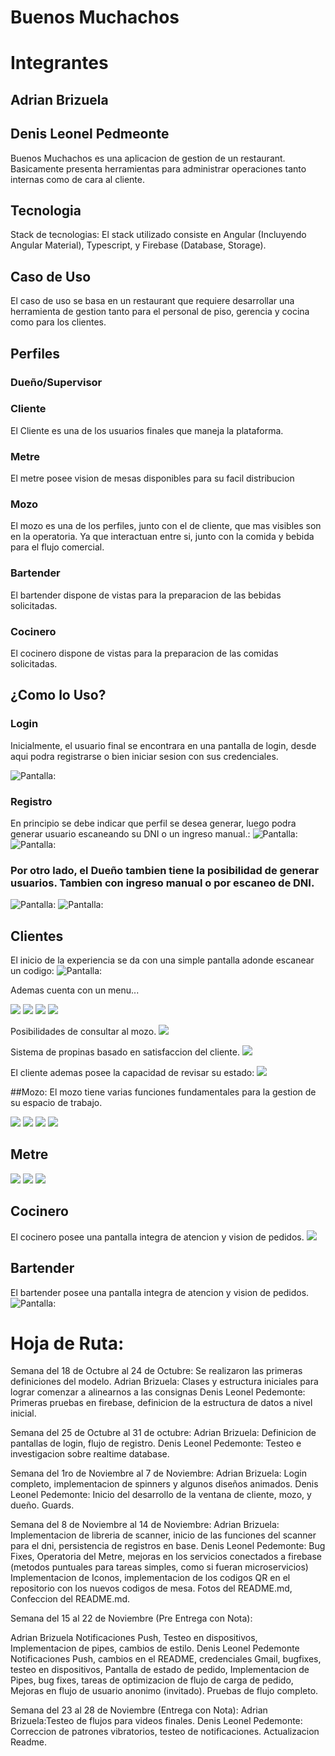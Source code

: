 # Buenos Muchachos

# Integrantes
## Adrian Brizuela
## Denis Leonel Pedmeonte

Buenos Muchachos es una aplicacion de gestion de un restaurant. Basicamente presenta herramientas para administrar operaciones tanto internas como de cara al cliente.

## Tecnologia

Stack de tecnologias: El stack utilizado consiste en Angular (Incluyendo Angular Material), Typescript, y Firebase (Database, Storage).

## Caso de Uso

El caso de uso se basa en un restaurant que requiere desarrollar una herramienta de gestion tanto para el personal de piso, gerencia y cocina como para los clientes.

## Perfiles

### Dueño/Supervisor

### Cliente

El Cliente es una de los usuarios finales que maneja la plataforma.

### Metre

El metre posee vision de mesas disponibles para su facil distribucion

### Mozo

El mozo es una de los perfiles, junto con el de cliente, que mas visibles son en la operatoria. Ya que interactuan entre si, junto con la comida y bebida para el flujo comercial.

### Bartender

El bartender dispone de vistas para la preparacion de las bebidas solicitadas.

### Cocinero

El cocinero dispone de vistas para la preparacion de las comidas solicitadas.

## ¿Como lo Uso?

### Login

Inicialmente, el usuario final se encontrara en una pantalla de login, desde aqui podra registrarse o bien iniciar sesion con sus credenciales.

![](src/assets/readmePictures/login.PNG "Pantalla:")

### Registro

En principio se debe indicar que perfil se desea generar, luego podra generar usuario escaneando su DNI o un ingreso manual.:
![](src/assets/readmePictures/registroPaso1.PNG "Pantalla:")
![](src/assets/readmePictures/registroPaso2-Manual.PNG "Pantalla:")

### Por otro lado, el Dueño tambien tiene la posibilidad de generar usuarios. Tambien con ingreso manual o por escaneo de DNI.

![](src/assets/readmePictures/dueño-alta-1.PNG "Pantalla:")
![](src/assets/readmePictures/dueño-alta-2.PNG "Pantalla:")

## Clientes

El inicio de la experiencia se da con una simple pantalla adonde escanear un codigo:
![](src/assets/readmePictures/listaIngreso.PNG "Pantalla:")

Ademas cuenta con un menu...

![](src/assets/readmePictures/menuCliente.jpg)
![](src/assets/readmePictures/menuPostre.jpg)
![](src/assets/readmePictures/menuBebida.jpg)
![](src/assets/readmePictures/menuPlatos.jpg)

Posibilidades de consultar al mozo.
![](src/assets/readmePictures/consultaAlMozo.jpg)

Sistema de propinas basado en satisfaccion del cliente.
![](src/assets/readmePictures/encuestaCliente.jpg)

El cliente ademas posee la capacidad de revisar su estado:
![](src/assets/readmePictures/estadoPedidoCliente.jpg)


##Mozo: El mozo tiene varias funciones fundamentales para la gestion de su espacio de trabajo.

![](src/assets/readmePictures/mozoPrincipal.PNG)
![](src/assets/readmePictures/confirmarPedidos.PNG)
![](src/assets/readmePictures/consultasSobrePedidos.PNG)
![](src/assets/readmePictures/pagos.PNG)

## Metre
![](src/assets/readmePictures/metre-main.PNG)
![](src/assets/readmePictures/metre-espera.PNG)
![](src/assets/readmePictures/metre-vista.PNG)

## Cocinero
El cocinero posee una pantalla integra de atencion y vision de pedidos.
![](src/assets/readmePictures/cocinero-main.PNG)

## Bartender
El bartender posee una pantalla integra de atencion y vision de pedidos.
![](src/assets/readmePictures/bartender-main.PNG "Pantalla:")

# Hoja de Ruta:

Semana del 18 de Octubre al 24 de Octubre:
Se realizaron las primeras definiciones del modelo.
Adrian Brizuela: Clases y estructura iniciales para lograr comenzar a alinearnos a las consignas
Denis Leonel Pedemonte: Primeras pruebas en firebase, definicion de la estructura de datos a nivel inicial.

Semana del 25 de Octubre al 31 de octubre:
Adrian Brizuela: Definicion de pantallas de login, flujo de registro.
Denis Leonel Pedemonte: Testeo e investigacion sobre realtime database.

Semana del 1ro de Noviembre al 7 de Noviembre:
Adrian Brizuela: Login completo, implementacion de spinners y algunos diseños animados.
Denis Leonel Pedemonte: Inicio del desarrollo de la ventana de cliente, mozo, y dueño. Guards.

Semana del 8 de Noviembre al 14 de Noviembre:
Adrian Brizuela: Implementacion de libreria de scanner, inicio de las funciones del scanner para el dni, persistencia de registros en base.
Denis Leonel Pedemonte: Bug Fixes, Operatoria del Metre, mejoras en los servicios conectados a firebase (metodos puntuales para tareas simples, como si fueran microservicios)
Implementacion de Iconos, implementacion de los codigos QR en el repositorio con los nuevos codigos de mesa. Fotos del README.md,
Confeccion del README.md.

Semana del 15 al 22 de Noviembre (Pre Entrega con Nota):

Adrian Brizuela Notificaciones Push, Testeo en dispositivos, Implementacion de pipes, cambios de estilo.
Denis Leonel Pedemonte Notificaciones Push, cambios en el README, credenciales Gmail, bugfixes, testeo en dispositivos, Pantalla de estado de pedido, Implementacion de Pipes, bug fixes, tareas de optimizacion de flujo de carga de pedido, Mejoras en flujo de usuario anonimo (invitado). Pruebas de flujo completo.

Semana del 23 al 28 de Noviembre (Entrega con Nota):
Adrian Brizuela:Testeo de flujos para videos finales.
Denis Leonel Pedemonte: Correccion de patrones vibratorios, testeo de notificaciones. Actualizacion Readme.


